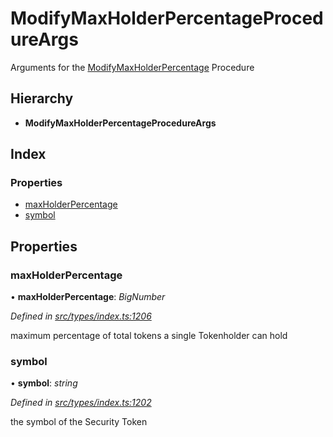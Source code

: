 # ModifyMaxHolderPercentageProcedureArgs

Arguments for the [ModifyMaxHolderPercentage]() Procedure

## Hierarchy

* **ModifyMaxHolderPercentageProcedureArgs**

## Index

### Properties

* [maxHolderPercentage]()
* [symbol]()

## Properties

### maxHolderPercentage

• **maxHolderPercentage**: _BigNumber_

_Defined in_ [_src/types/index.ts:1206_](https://github.com/PolymathNetwork/polymath-sdk/blob/550676f/src/types/index.ts#L1206)

maximum percentage of total tokens a single Tokenholder can hold

### symbol

• **symbol**: _string_

_Defined in_ [_src/types/index.ts:1202_](https://github.com/PolymathNetwork/polymath-sdk/blob/550676f/src/types/index.ts#L1202)

the symbol of the Security Token

